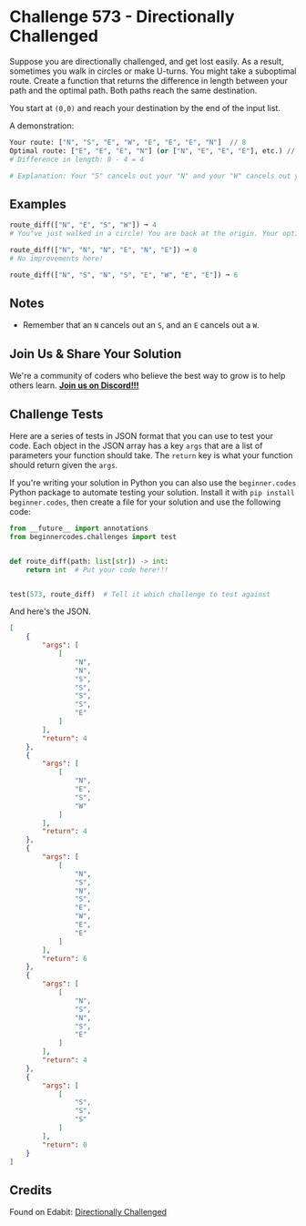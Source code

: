 # Challenge 573 - Directionally Challenged

Suppose you are directionally challenged, and get lost easily. As a result, sometimes you walk in circles or make U-turns. You might take a suboptimal route. Create a function that returns the difference in length between your path and the optimal path. Both paths reach the same destination.

You start at `(0,0)` and reach your destination by the end of the input list.

A demonstration:
```python
Your route: ["N", "S", "E", "W", "E", "E", "E", "N"]  // 8
Optimal route: ["E", "E", "E", "N"] (or ["N", "E", "E", "E"], etc.) // 4
# Difference in length: 8 - 4 = 4

# Explanation: Your "S" cancels out your "N" and your "W" cancels out your "E" leaving you back at (0,0)
```
## Examples
```python
route_diff(["N", "E", "S", "W"]) ➞ 4
# You"ve just walked in a circle! You are back at the origin. Your optimal path was `[]`.

route_diff(["N", "N", "N", "E", "N", "E"]) ➞ 0
# No improvements here!

route_diff(["N", "S", "N", "S", "E", "W", "E", "E"]) ➞ 6
```
## Notes

- Remember that an `N` cancels out an `S`, and an `E` cancels out a `W`.

## Join Us & Share Your Solution

We're a community of coders who believe the best way to grow is to help others learn. **[Join us on Discord!!!](https://discord.gg/sfHykntuGy)**

## Challenge Tests

Here are a series of tests in JSON format that you can use to test your code. Each object in the JSON array has a key `args` that are a list of parameters your function should take. The `return` key is what your function should return given the `args`. 

If you're writing your solution in Python you can also use the `beginner.codes` Python package to automate testing your solution. Install it with `pip install beginner.codes`, then create a file for your solution and use the following code:
```python
from __future__ import annotations
from beginnercodes.challenges import test


def route_diff(path: list[str]) -> int:
    return int  # Put your code here!!!


test(573, route_diff)  # Tell it which challenge to test against
```
And here's the JSON.
```json
[
    {
        "args": [
            [
                "N",
                "N",
                "S",
                "S",
                "S",
                "S",
                "E"
            ]
        ],
        "return": 4
    },
    {
        "args": [
            [
                "N",
                "E",
                "S",
                "W"
            ]
        ],
        "return": 4
    },
    {
        "args": [
            [
                "N",
                "S",
                "N",
                "S",
                "E",
                "W",
                "E",
                "E"
            ]
        ],
        "return": 6
    },
    {
        "args": [
            [
                "N",
                "S",
                "N",
                "S",
                "E"
            ]
        ],
        "return": 4
    },
    {
        "args": [
            [
                "S",
                "S",
                "S"
            ]
        ],
        "return": 0
    }
]
```
## Credits

Found on Edabit: [Directionally Challenged](https://edabit.com/challenge/bHfb35MfsjyM6DJge)
